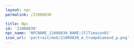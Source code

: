 ```yaml
---
layout: npc
permalink: /21000830

title: Npc
id: '21000830'
npc_name: 'NPCNAME_21000830_NAME:[F]Timaion01'
icon_url: 'portrait/mob/21000830_m_trumpdiamond_p.png'
---
```

